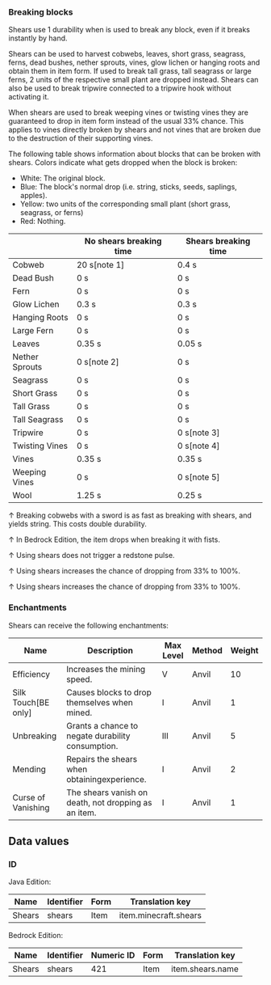 ### Breaking blocks
Shears use 1 durability when is used to break any block, even if it breaks instantly by hand.

Shears can be used to harvest cobwebs, leaves, short grass, seagrass, ferns, dead bushes, nether sprouts, vines, glow lichen or hanging roots and obtain them in item form. If used to break tall grass, tall seagrass or large ferns, 2 units of the respective small plant are dropped instead. Shears can also be used to break tripwire connected to a tripwire hook without activating it.

When shears are used to break weeping vines or twisting vines they are guaranteed to drop in item form instead of the usual 33% chance. This applies to vines directly broken by shears and not vines that are broken due to the destruction of their supporting vines.

The following table shows information about blocks that can be broken with shears. Colors indicate what gets dropped when the block is broken:

- White: The original block.
- Blue: The block's normal drop (i.e. string, sticks, seeds, saplings, apples).
- Yellow: two units of the corresponding small plant (short grass, seagrass, or ferns)
- Red: Nothing.

|                | No shears breaking time | Shears breaking time |
|----------------|-------------------------|----------------------|
| Cobweb         | 20 s[note 1]            | 0.4 s                |
| Dead Bush      | 0 s                     | 0 s                  |
| Fern           | 0 s                     | 0 s                  |
| Glow Lichen    | 0.3 s                   | 0.3 s                |
| Hanging Roots  | 0 s                     | 0 s                  |
| Large Fern     | 0 s                     | 0 s                  |
| Leaves         | 0.35 s                  | 0.05 s               |
| Nether Sprouts | 0 s[note 2]             | 0 s                  |
| Seagrass       | 0 s                     | 0 s                  |
| Short Grass    | 0 s                     | 0 s                  |
| Tall Grass     | 0 s                     | 0 s                  |
| Tall Seagrass  | 0 s                     | 0 s                  |
| Tripwire       | 0 s                     | 0 s[note 3]          |
| Twisting Vines | 0 s                     | 0 s[note 4]          |
| Vines          | 0.35 s                  | 0.35 s               |
| Weeping Vines  | 0 s                     | 0 s[note 5]          |
| Wool           | 1.25 s                  | 0.25 s               |


↑ Breaking cobwebs with a sword is as fast as breaking with shears, and yields string. This costs double durability.

↑ In Bedrock Edition, the item drops when breaking it with fists.

↑ Using shears does not trigger a redstone pulse.

↑ Using shears increases the chance of dropping from 33% to 100%.

↑ Using shears increases the chance of dropping from 33% to 100%.


### Enchantments
Shears can receive the following enchantments:

| Name                  | Description                                          | Max Level | Method | Weight |
|-----------------------|------------------------------------------------------|-----------|--------|--------|
| Efficiency            | Increases the mining speed.                          | V         | Anvil  | 10     |
| Silk Touch‌[BE  only] | Causes blocks to drop themselves when mined.         | I         | Anvil  | 1      |
| Unbreaking            | Grants a chance to negate durability consumption.    | III       | Anvil  | 5      |
| Mending               | Repairs the shears when obtainingexperience.         | I         | Anvil  | 2      |
| Curse of Vanishing    | The shears vanish on death, not dropping as an item. | I         | Anvil  | 1      |



## Data values
### ID
Java Edition:

| Name   | Identifier | Form | Translation key       |
|--------|------------|------|-----------------------|
| Shears | shears     | Item | item.minecraft.shears |

Bedrock Edition:

| Name   | Identifier | Numeric ID | Form | Translation key  |
|--------|------------|------------|------|------------------|
| Shears | shears     | 421        | Item | item.shears.name |


